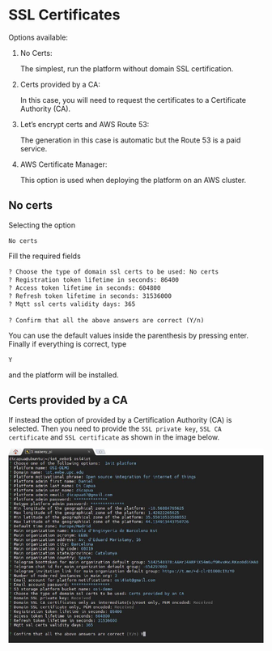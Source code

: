 # SSL Certificates

Options available:

1. No Certs:

    The simplest, run the platform without domain SSL certification.
2. Certs provided by a CA:

    In this case, you will need to request the certificates to a Certificate Authority (CA).
3. Let’s encrypt certs and AWS Route 53:

    The generation in this case is automatic but the Route 53 is a paid service.
4. AWS Certificate Manager:

    This option is used when deploying the platform on an AWS cluster.

## No certs
Selecting the option 

    No certs

Fill the required fields

    ? Choose the type of domain ssl certs to be used: No certs
    ? Registration token lifetime in seconds: 86400
    ? Access token lifetime in seconds: 604800
    ? Refresh token lifetime in seconds: 31536000
    ? Mqtt ssl certs validity days: 365

    ? Confirm that all the above answers are correct (Y/n)

You can use the default values inside the parenthesis by pressing enter. Finally if everything is correct, type 

    Y

and the platform will be installed.

## Certs provided by a CA

If instead the option of provided by a Certification Authority (CA) is selected. Then you need to provide the `SSL private key`, `SSL CA certificate` and `SSL certificate` as shown in the image below.

![local:CA:0](./img/cli_local_init_CA.jpg)